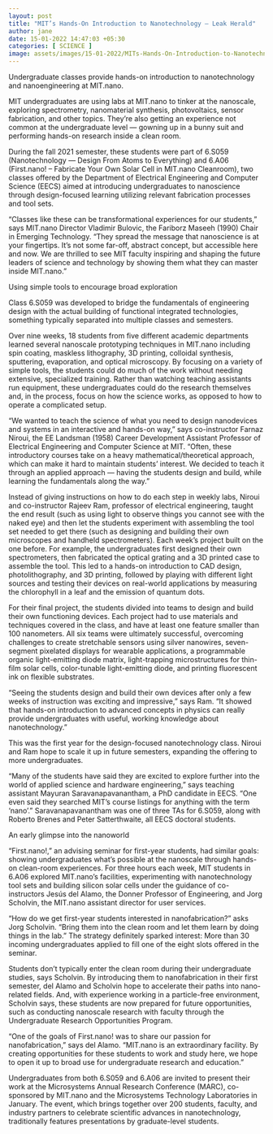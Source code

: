 ```yaml
---
layout: post
title: "MIT’s Hands-On Introduction to Nanotechnology – Leak Herald"
author: jane 
date: 15-01-2022 14:47:03 +05:30 
categories: [ SCIENCE ] 
image: assets/images/15-01-2022/MITs-Hands-On-Introduction-to-Nanotechnology.jpg
---
```

Undergraduate classes provide hands-on introduction to nanotechnology and nanoengineering at MIT.nano.

MIT undergraduates are using labs at MIT.nano to tinker at the nanoscale, exploring spectrometry, nanomaterial synthesis, photovoltaics, sensor fabrication, and other topics. They’re also getting an experience not common at the undergraduate level — gowning up in a bunny suit and performing hands-on research inside a clean room.

During the fall 2021 semester, these students were part of 6.S059 (Nanotechnology — Design From Atoms to Everything) and 6.A06 (First.nano! – Fabricate Your Own Solar Cell in MIT.nano Cleanroom), two classes offered by the Department of Electrical Engineering and Computer Science (EECS) aimed at introducing undergraduates to nanoscience through design-focused learning utilizing relevant fabrication processes and tool sets.

“Classes like these can be transformational experiences for our students,” says MIT.nano Director Vladimir Bulovic, the Fariborz Maseeh (1990) Chair in Emerging Technology. “They spread the message that nanoscience is at your fingertips. It’s not some far-off, abstract concept, but accessible here and now. We are thrilled to see MIT faculty inspiring and shaping the future leaders of science and technology by showing them what they can master inside MIT.nano.”

Using simple tools to encourage broad exploration

Class 6.S059 was developed to bridge the fundamentals of engineering design with the actual building of functional integrated technologies, something typically separated into multiple classes and semesters.

Over nine weeks, 18 students from five different academic departments learned several nanoscale prototyping techniques in MIT.nano including spin coating, maskless lithography, 3D printing, colloidal synthesis, sputtering, evaporation, and optical microscopy. By focusing on a variety of simple tools, the students could do much of the work without needing extensive, specialized training. Rather than watching teaching assistants run equipment, these undergraduates could do the research themselves and, in the process, focus on how the science works, as opposed to how to operate a complicated setup.

“We wanted to teach the science of what you need to design nanodevices and systems in an interactive and hands-on way,” says co-instructor Farnaz Niroui, the EE Landsman (1958) Career Development Assistant Professor of Electrical Engineering and Computer Science at MIT. “Often, these introductory courses take on a heavy mathematical/theoretical approach, which can make it hard to maintain students’ interest. We decided to teach it through an applied approach — having the students design and build, while learning the fundamentals along the way.”

Instead of giving instructions on how to do each step in weekly labs, Niroui and co-instructor Rajeev Ram, professor of electrical engineering, taught the end result (such as using light to observe things you cannot see with the naked eye) and then let the students experiment with assembling the tool set needed to get there (such as designing and building their own microscopes and handheld spectrometers). Each week’s project built on the one before. For example, the undergraduates first designed their own spectrometers, then fabricated the optical grating and a 3D printed case to assemble the tool. This led to a hands-on introduction to CAD design, photolithography, and 3D printing, followed by playing with different light sources and testing their devices on real-world applications by measuring the chlorophyll in a leaf and the emission of quantum dots.

For their final project, the students divided into teams to design and build their own functioning devices. Each project had to use materials and techniques covered in the class, and have at least one feature smaller than 100 nanometers. All six teams were ultimately successful, overcoming challenges to create stretchable sensors using silver nanowires, seven-segment pixelated displays for wearable applications, a programmable organic light-emitting diode matrix, light-trapping microstructures for thin-film solar cells, color-tunable light-emitting diode, and printing fluorescent ink on flexible substrates.

“Seeing the students design and build their own devices after only a few weeks of instruction was exciting and impressive,” says Ram. “It showed that hands-on introduction to advanced concepts in physics can really provide undergraduates with useful, working knowledge about nanotechnology.”

This was the first year for the design-focused nanotechnology class. Niroui and Ram hope to scale it up in future semesters, expanding the offering to more undergraduates.

“Many of the students have said they are excited to explore further into the world of applied science and hardware engineering,” says teaching assistant Mayuran Saravanapavanantham, a PhD candidate in EECS. “One even said they searched MIT’s course listings for anything with the term ‘nano’.” Saravanapavanantham was one of three TAs for 6.S059, along with Roberto Brenes and Peter Satterthwaite, all EECS doctoral students.

An early glimpse into the nanoworld

“First.nano!,” an advising seminar for first-year students, had similar goals: showing undergraduates what’s possible at the nanoscale through hands-on clean-room experiences. For three hours each week, MIT students in 6.A06 explored MIT.nano’s facilities, experimenting with nanotechnology tool sets and building silicon solar cells under the guidance of co-instructors Jesús del Alamo, the Donner Professor of Engineering, and Jorg Scholvin, the MIT.nano assistant director for user services.

“How do we get first-year students interested in nanofabrication?” asks Jorg Scholvin. “Bring them into the clean room and let them learn by doing things in the lab.” The strategy definitely sparked interest: More than 30 incoming undergraduates applied to fill one of the eight slots offered in the seminar.

Students don’t typically enter the clean room during their undergraduate studies, says Scholvin. By introducing them to nanofabrication in their first semester, del Alamo and Scholvin hope to accelerate their paths into nano-related fields. And, with experience working in a particle-free environment, Scholvin says, these students are now prepared for future opportunities, such as conducting nanoscale research with faculty through the Undergraduate Research Opportunities Program.

“One of the goals of First.nano! was to share our passion for nanofabrication,” says del Alamo. “MIT.nano is an extraordinary facility. By creating opportunities for these students to work and study here, we hope to open it up to broad use for undergraduate research and education.”

Undergraduates from both 6.S059 and 6.A06 are invited to present their work at the Microsystems Annual Research Conference (MARC), co-sponsored by MIT.nano and the Microsystems Technology Laboratories in January. The event, which brings together over 200 students, faculty, and industry partners to celebrate scientific advances in nanotechnology, traditionally features presentations by graduate-level students.